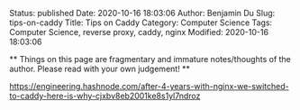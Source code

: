 Status: published
Date: 2020-10-16 18:03:06
Author: Benjamin Du
Slug: tips-on-caddy
Title: Tips on Caddy
Category: Computer Science
Tags: Computer Science, reverse proxy, caddy, nginx
Modified: 2020-10-16 18:03:06

**
Things on this page are fragmentary and immature notes/thoughts of the author.
Please read with your own judgement!
**


https://engineering.hashnode.com/after-4-years-with-nginx-we-switched-to-caddy-here-is-why-cjxbv8eb2001ke8s1yl7ndroz
